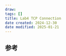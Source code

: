 ```yaml
---
draw:
tags: []
title: Lab4 TCP Connection
date created: 2024-12-30
date modified: 2025-01-21
---
```


## 参考
